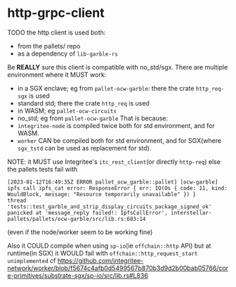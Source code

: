 # http-grpc-client

TODO the http client is used both:
- from the pallets/ repo
- as a dependency of `lib-garble-rs`

Be **REALLY** sure this client is compatible with no_std/sgx.
There are multiple environment where it MUST work:
- in a SGX enclave; eg from `pallet-ocw-garble`: there the crate `http_req-sgx` is used
- standard std; there the crate `http_req` is used
- in WASM; eg `pallet-ocw-circuits`
- no_std; eg from `pallet-ocw-garble`
That is because:
- `integritee-node` is compiled twice both for std environment, and for WASM.
- `worker` CAN be compiled both for std environment, and for SGX(where `sgx_tstd` can be used as replacement for std).

NOTE: it MUST use Integritee's `itc_rest_client`(or directly `http-req`) else the pallets tests fail with
```
[2023-01-12T16:49:35Z ERROR pallet_ocw_garble::pallet] [ocw-garble] ipfs call ipfs_cat error: ResponseError { err: IO(Os { code: 11, kind: WouldBlock, message: "Resource temporarily unavailable" }) }
thread 'tests::test_garble_and_strip_display_circuits_package_signed_ok' panicked at 'message_reply failed!: IpfsCallError', interstellar-pallets/pallets/ocw-garble/src/lib.rs:683:14
```
(even if the node/worker seem to be working fine)

Also it COULD compile when using `sp-io`(ie `offchain::http` API) but at runtime(in SGX) it WOULD fail
with `offchain::http_request_start unimplemented` cf https://github.com/integritee-network/worker/blob/f5674c4afb0d5499567b870b3d9d2b00bab05766/core-primitives/substrate-sgx/sp-io/src/lib.rs#L836